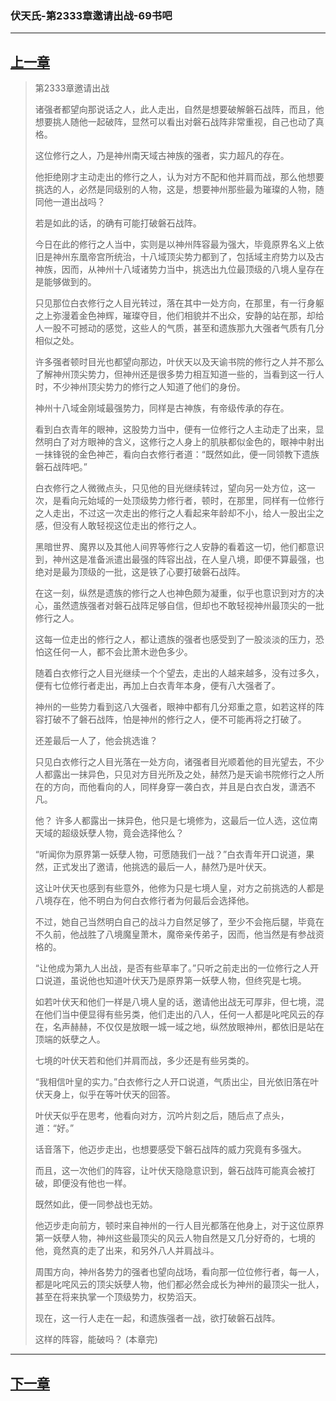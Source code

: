 ### 伏天氏-第2333章邀请出战-69书吧

--------
[上一章](./0560e4bd4d68ebfc485fb964ad8482ba.md)
--------


>
>
>
>第2333章邀请出战
>
>诸强者都望向那说话之人，此人走出，自然是想要破解磐石战阵，而且，他想要挑人随他一起破阵，显然可以看出对磐石战阵非常重视，自己也动了真格。
>
>这位修行之人，乃是神州南天域古神族的强者，实力超凡的存在。
>
>他拒绝刚才主动走出的修行之人，认为对方不配和他并肩而战，那么他想要挑选的人，必然是同级别的人物，这是，想要神州那些最为璀璨的人物，随同他一道出战吗？
>
>若是如此的话，的确有可能打破磐石战阵。
>
>今日在此的修行之人当中，实则是以神州阵容最为强大，毕竟原界名义上依旧是神州东凰帝宫所统治，十八域顶尖势力都到了，包括域主府势力以及古神族，因而，从神州十八域诸势力当中，挑选出九位最顶级的八境人皇存在是能够做到的。
>
>只见那位白衣修行之人目光转过，落在其中一处方向，在那里，有一行身躯之上弥漫着金色神辉，璀璨夺目，他们相貌并不出众，安静的站在那，却给人一股不可撼动的感觉，这些人的气质，甚至和遗族那九大强者气质有几分相似之处。
>
>许多强者顿时目光也都望向那边，叶伏天以及天谕书院的修行之人并不那么了解神州顶尖势力，但神州还是很多势力相互知道一些的，当看到这一行人时，不少神州顶尖势力的修行之人知道了他们的身份。
>
>神州十八域金刚域最强势力，同样是古神族，有帝级传承的存在。
>
>看到白衣青年的眼神，这股势力当中，便有一位修行之人主动走了出来，显然明白了对方眼神的含义，这修行之人身上的肌肤都似金色的，眼神中射出一抹锋锐的金色神芒，看向白衣修行者道：“既然如此，便一同领教下遗族磐石战阵吧。”
>
>白衣修行之人微微点头，只见他的目光继续转过，望向另一处方位，这一次，是看向元始域的一处顶级势力修行者，顿时，在那里，同样有一位修行之人走出，不过这一次走出的修行之人看起来年龄却不小，给人一股出尘之感，但没有人敢轻视这位走出的修行之人。
>
>黑暗世界、魔界以及其他人间界等修行之人安静的看着这一切，他们都意识到，神州这是准备派遣出最强的阵容出战，在人皇八境，即便不算最强，也绝对是最为顶级的一批，这是铁了心要打破磐石战阵。
>
>在这一刻，纵然是遗族的修行之人也神色颇为凝重，似乎也意识到对方的决心，虽然遗族强者对磐石战阵足够自信，但却也不敢轻视神州最顶尖的一批修行之人。
>
>这每一位走出的修行之人，都让遗族的强者也感受到了一股淡淡的压力，恐怕这任何一人，都不会比萧木逊色多少。
>
>随着白衣修行之人目光继续一个个望去，走出的人越来越多，没有过多久，便有七位修行者走出，再加上白衣青年本身，便有八大强者了。
>
>神州的一些势力看到这八大强者，眼神中都有几分郑重之意，如若这样的阵容打破不了磐石战阵，怕是神州的修行之人，便不可能再将之打破了。
>
>还差最后一人了，他会挑选谁？
>
>只见白衣修行之人目光落在一处方向，诸强者目光顺着他的目光望去，不少人都露出一抹异色，只见对方目光所及之处，赫然乃是天谕书院修行之人所在的方向，而他看向的人，同样身穿一袭白衣，并且是白衣白发，潇洒不凡。
>
>他？
>许多人都露出一抹异色，他只是七境修为，这最后一位人选，这位南天域的超级妖孽人物，竟会选择他么？
>
>“听闻你为原界第一妖孽人物，可愿随我们一战？”白衣青年开口说道，果然，正式发出了邀请，他挑选的最后一人，赫然乃是叶伏天。
>
>这让叶伏天也感到有些意外，他修为只是七境人皇，对方之前挑选的人都是八境存在，他不明白为何白衣修行者为何最后会选择他。
>
>不过，她自己当然明白自己的战斗力自然足够了，至少不会拖后腿，毕竟在不久前，他战胜了八境魔皇萧木，魔帝亲传弟子，因而，他当然是有参战资格的。
>
>“让他成为第九人出战，是否有些草率了。”只听之前走出的一位修行之人开口说道，虽说他也知道叶伏天乃是原界第一妖孽人物，但终究是七境。
>
>如若叶伏天和他们一样是八境人皇的话，邀请他出战无可厚非，但七境，混在他们当中便显得有些另类，他们走出的八人，任何一人都是叱咤风云的存在，名声赫赫，不仅仅是放眼一城一域之地，纵然放眼神州，都依旧是站在顶端的妖孽之人。
>
>七境的叶伏天若和他们并肩而战，多少还是有些另类的。
>
>“我相信叶皇的实力。”白衣修行之人开口说道，气质出尘，目光依旧落在叶伏天身上，似乎在等叶伏天的回答。
>
>叶伏天似乎在思考，他看向对方，沉吟片刻之后，随后点了点头，道：“好。”
>
>话音落下，他迈步走出，也想要感受下磐石战阵的威力究竟有多强大。
>
>而且，这一次他们的阵容，让叶伏天隐隐意识到，磐石战阵可能真会被打破，即便没有他也一样。
>
>既然如此，便一同参战也无妨。
>
>他迈步走向前方，顿时来自神州的一行人目光都落在他身上，对于这位原界第一妖孽人物，神州这些最顶尖的风云人物自然是又几分好奇的，七境的他，竟然真的走了出来，和另外八人并肩战斗。
>
>周围方向，神州各势力的强者也望向战场，看向那一位位修行者，每一人，都是叱咤风云的顶尖妖孽人物，他们都必然会成长为神州的最顶尖一批人，甚至在将来执掌一个顶级势力，权势滔天。
>
>现在，这一行人走在一起，和遗族强者一战，欲打破磐石战阵。
>
>这样的阵容，能破吗？
>(本章完)
>
>

--------
[下一章](./ec352da74bbd9f778a311165ae811aa4.md)
--------
